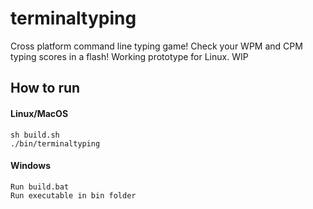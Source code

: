 # terminaltyping

Cross platform command line typing game! Check your WPM and CPM typing scores in a flash! Working prototype for Linux. WIP  

## How to run

#### Linux/MacOS
```
sh build.sh
./bin/terminaltyping
```

#### Windows
```
Run build.bat 
Run executable in bin folder
```


